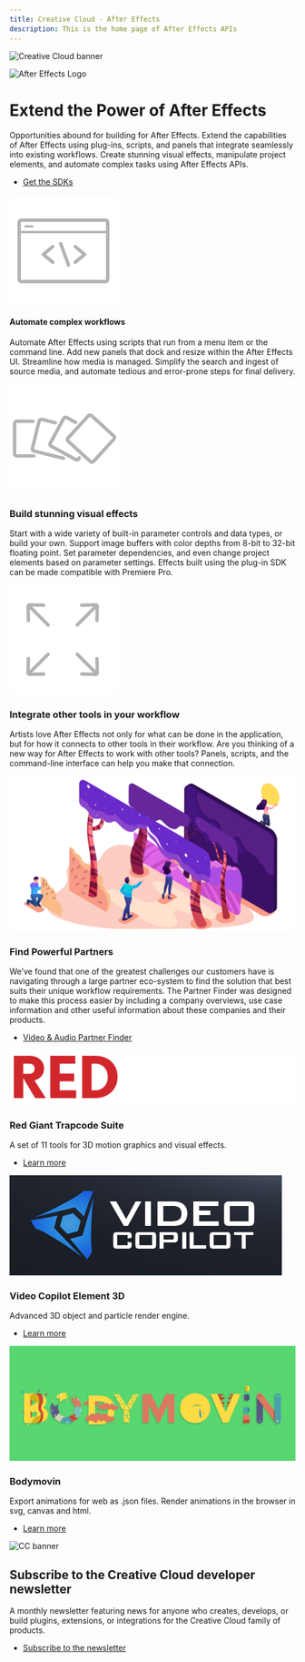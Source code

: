 ```yaml
---
title: Creative Cloud - After Effects
description: This is the home page of After Effects APIs 
---
```


<Hero slots="image, icon, heading, text, buttons" variant="halfwidth" />

![Creative Cloud banner](https://adobe.io/shared/images/cc-hero.png)

![After Effects Logo](https://adobe.io/shared/icons/ae_appicon_64.svg)

#  Extend the Power of After Effects

Opportunities abound for building for After Effects. Extend the capabilities of After Effects using plug-ins, scripts, and panels that integrate seamlessly into existing workflows. Create stunning visual effects, manipulate project elements, and automate complex tasks using After Effects APIs.

* [Get the SDKs](https://console.adobe.io/downloads/ae)


<TextBlock slots="image, heading, text"  width="33%" theme="light" isCentered />

![alt text](images/S_IlluScriptingAndActions_96.svg)

#### Automate complex workflows

Automate After Effects using scripts that run from a menu item or the command line. Add new panels that dock and resize within the After Effects UI. Streamline how media is managed. Simplify the search and ingest of source media, and automate tedious and error-prone steps for final delivery.

<TextBlock slots="image, heading, text"  width="33%" theme="light" isCentered />

![alt text](images/S_IlluEffectsAndTransitions_96.svg)

### Build stunning visual effects

Start with a wide variety of built-in parameter controls and data types, or build your own. Support image buffers with color depths from 8-bit to 32-bit floating point. Set parameter dependencies, and even change project elements based on parameter settings. Effects built using the plug-in SDK can be made compatible with Premiere Pro.

<TextBlock slots="image, heading, text"  width="33%" theme="light" isCentered />

![alt text](images/S_IlluExtend_96.svg)

### Integrate other tools in your workflow

Artists love After Effects not only for what can be done in the application, but for how it connects to other tools in their workflow. Are you thinking of a new way for After Effects to work with other tools? Panels, scripts, and the command-line interface can help you make that connection.

<TextBlock slots="image, heading, text1, buttons" theme="dark" />

![Adobe Stock image of collaborators](images/AdobeStock_252386533.697x377.png)

### Find Powerful Partners

We’ve found that one of the greatest challenges our customers have is navigating through a large partner eco-system to find the solution that best suits their unique workflow requirements. The Partner Finder was designed to make this process easier by including a company overviews, use case information and other useful information about these companies and their products.

* [Video & Audio Partner Finder](https://adobe-video-partner-finder.com/)


<TextBlock slots="image, heading, text, links" width="33%" theme="dark" isCentered />

![Red Giant logo](images/RG_web_on_black.png)

### Red Giant Trapcode Suite

A set of 11 tools for 3D motion graphics and visual effects.

* [Learn more](https://www.redgiant.com/products/trapcode-suite/)




<TextBlock slots="image, heading, text, links" width="33%" theme="dark" isCentered />

![Video Copilot logo](images/video-copilot-logo.jpg)

### Video Copilot Element 3D

Advanced 3D object and particle render engine.

* [Learn more](https://www.videocopilot.net/products/element2/)




<TextBlock slots="image, heading, text, links" width="33%" theme="dark" isCentered />

![Bodymovin logo](images/bodymovin_1240x496_shadow_tn.png)

### Bodymovin

Export animations for web as .json files. Render animations in the browser in svg, canvas and html.

* [Learn more](http://aescripts.com/bodymovin/)



<SummaryBlock slots="image, heading, text, buttons" background="rgb(9, 90, 186)" />

![CC banner](https://adobe.io/shared/images/cc-banner.png)

## Subscribe to the Creative Cloud developer newsletter 

A monthly newsletter featuring news for anyone who creates, develops, or build plugins, extensions, or integrations for the
Creative Cloud family of products.

* [Subscribe to the newsletter](https://www.adobe.com/subscription/ccdevnewsletter.html)